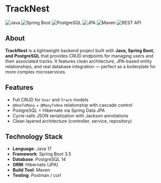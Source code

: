 # TrackNest

![Java](https://img.shields.io/badge/Java-17-ED8B00?logo=openjdk&logoColor=white&style=for-the-badge)
![Spring Boot](https://img.shields.io/badge/SpringBoot-3.5.0-6DB33F?logo=springboot&logoColor=white&style=for-the-badge)
![PostgreSQL](https://img.shields.io/badge/PostgreSQL-14-4169E1?logo=postgresql&logoColor=white&style=for-the-badge)
![JPA](https://img.shields.io/badge/JPA-Hibernate-59666C?logo=hibernate&logoColor=white&style=for-the-badge)
![Maven](https://img.shields.io/badge/Maven-C71A36?logo=apachemaven&logoColor=white&style=for-the-badge)
![REST API](https://img.shields.io/badge/REST%20API-Spring%20Web-FF6F61?style=for-the-badge)

## About

**TrackNest** is a lightweight backend project built with **Java, Spring Boot, and PostgreSQL** that provides CRUD endpoints for managing users and their associated tracks. It features clean architecture, JPA-based entity relationships, and real database integration — perfect as a boilerplate for more complex microservices.

## Features

- Full CRUD for `User` and `Track` models  
- `@OneToMany` + `@ManyToOne` relationship with cascade control  
- PostgreSQL + Hibernate via Spring Data JPA  
- Cycle-safe JSON serialization with Jackson annotations  
- Clean layered architecture (controller, service, repository)

## Technology Stack

- **Language**: Java 17  
- **Framework**: Spring Boot 3.5  
- **Database**: PostgreSQL 14  
- **ORM**: Hibernate (JPA)  
- **Build Tool**: Maven  
- **Testing**: Postman / curl
